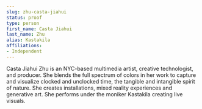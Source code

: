 ```yaml
---
slug: zhu-casta-jiahui
status: proof
type: person
first_name: Casta Jiahui
last_name: Zhu
alias: Kastakila
affiliations:
- Independent
---
```


Casta Jiahui Zhu is an NYC-based multimedia artist, creative technologist, and producer. She blends the full spectrum of colors in her work to capture and visualize clocked and unclocked time, the tangible and intangible spirit of nature. She creates installations, mixed reality experiences and generative art. She performs under the moniker Kastakila creating live visuals.

